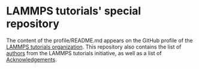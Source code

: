 # LAMMPS tutorials' special repository

The content of the profile/README.md appears on the GitHub profile of the
[LAMMPS tutorials organization](https://github.com/lammpstutorials).
This repository also contains the list of [authors](AUTHORS.md) from the
LAMMPS tutorials initiative, as well as a list of [Acknowledgements](ACKNOWLEDGEMENTS.md).